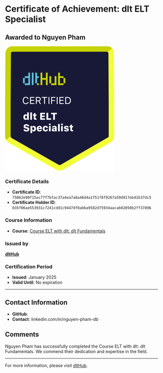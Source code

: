 
# Certificate of Achievement: dlt ELT Specialist

## Awarded to **Nguyen Pham**

![Course Image](../badges/dlt_ELT_specialist.png)

### Certificate Details
- **Certificate ID**: `75062e90f15ac77f7bfac37a4ea7a6a46d4a1f51f8f9267a59d917eb41b37dc5`
- **Certificate Holder ID**: `035f06ae553931c7241cdd1c9447df8abba9582d75934aacab02050b2ff37896`

### Course Information
- **Course**: [Course ELT with dlt: dlt Fundamentals](https://github.com/dlt-hub/dlthub-education/tree/main/courses/dlt_fundamentals_dec_2024)

### Issued by
[**dltHub**](https://dlthub.com/) 

### Certification Period
- **Issued**: January 2025
- **Valid Until**: No expiration

---

## Contact Information
- **GitHub**: 
- **Contact**: linkedin.com/in/nguyen-pham-db

## Comments
Nguyen Pham has successfully completed the Course ELT with dlt: dlt Fundamentals. We commend their dedication and expertise in the field.

---

For more information, please visit [dltHub](https://dlthub.com/).
    
